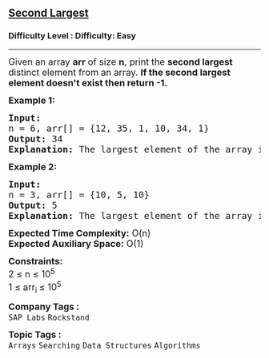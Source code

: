 <h2><a href="https://www.geeksforgeeks.org/problems/second-largest3735/1?utm_source=youtube&utm_medium=collab_striver_ytdescription&utm_campaign=second-largest">Second Largest</a></h2><h3>Difficulty Level : Difficulty: Easy</h3><hr><div class="problems_problem_content__Xm_eO"><p><span style="font-size: 18px;">Given an array <strong>arr</strong> of size <strong>n</strong>, print the <strong>second largest</strong> distinct element from an array. </span><strong><span style="font-size: 18px;">If the second largest element doesn't exist then return -1.</span></strong></p>
<p><span style="font-size: 18px;"><strong>Example 1:</strong></span></p>
<pre><span style="font-size: 18px;"><strong>Input:</strong> 
n = 6, arr[] = {12, 35, 1, 10, 34, 1}
<strong>Output:</strong> 34
<strong>Explanation: </strong>The largest element of the array is 35 and the second largest element is 34.</span></pre>
<p><span style="font-size: 18px;"><strong>Example 2:</strong></span></p>
<pre><span style="font-size: 18px;"><strong>Input:</strong> 
n = 3, arr[] = {10, 5, 10}
<strong>Output:</strong> 5
<strong>Explanation: </strong>The largest element of the array is 10 and the second largest element is 5.</span></pre>
<p><span style="font-size: 18px;"><strong>Expected Time Complexity:</strong> O(n)<br><strong>Expected Auxiliary Space:</strong>&nbsp;O(1)</span></p>
<p><span style="font-size: 18px;"><strong>Constraints:</strong><br>2 ≤ n ≤ 10<sup>5</sup><br>1 ≤ arr<sub>i </sub>≤ 10<sup>5</sup></span></p></div><p><span style=font-size:18px><strong>Company Tags : </strong><br><code>SAP Labs</code>&nbsp;<code>Rockstand</code>&nbsp;<br><p><span style=font-size:18px><strong>Topic Tags : </strong><br><code>Arrays</code>&nbsp;<code>Searching</code>&nbsp;<code>Data Structures</code>&nbsp;<code>Algorithms</code>&nbsp;